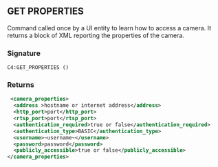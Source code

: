 ## GET PROPERTIES

Command called once by a UI entity to learn how to access a camera. It returns a block of XML reporting the properties of the camera.


### Signature

`C4:GET_PROPERTIES ()`


### Returns

```xml
 <camera_properties>
  <address >hostname or internet address</address>
  <http_port>port</http_port>
  <rtsp_port>port</rtsp_port>
  <authentication_required>true or false</authentication_required>
  <authentication_type>BASIC</authentication_type>
  <username>~username~</username>
  <password>password</password>
  <publicly_accessible>true or false</publicly_accessible>
</camera_properties>
```
